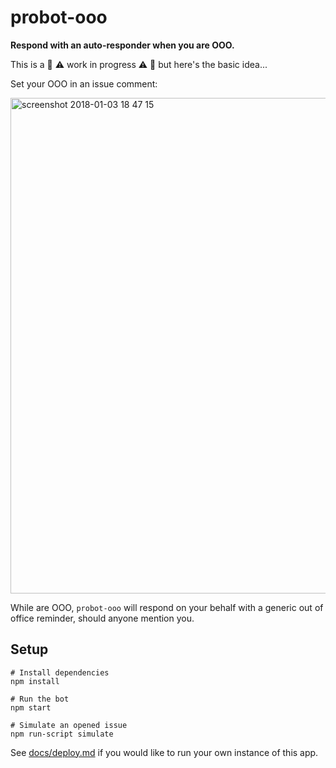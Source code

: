 # probot-ooo

**Respond with an auto-responder when you are OOO.**

This is a :construction: :warning: work in progress :warning: :construction: but here's the basic idea...

Set your OOO in an issue comment:

<img width="793" alt="screenshot 2018-01-03 18 47 15" src="https://user-images.githubusercontent.com/27806/34545993-8e21b866-f0b6-11e7-9cc4-750d6f9b2ed5.png">

While are OOO, `probot-ooo` will respond on your behalf with a generic out of office reminder, should anyone mention you.

## Setup

```
# Install dependencies
npm install

# Run the bot
npm start

# Simulate an opened issue
npm run-script simulate
```

See [docs/deploy.md](docs/deploy.md) if you would like to run your own instance of this app.
